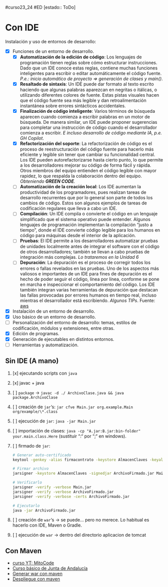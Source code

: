#curso23_24 #ED [estado:: ToDo] 


# Con IDE
Instalación y uso de entornos de desarrollo:
+ [x] Funciones de un entorno de desarrollo.     
    + [x] **Automatización de la edición de código**: Los lenguajes de programación tienen reglas sobre cómo estructurar instrucciones. Dado que un IDE conoce estas reglas, contiene muchas funciones inteligentes para escribir o editar automáticamente el código fuente. *P.e.: inicio automático de proyecto => generación de clases y main()*.
    + [x] **Resaltado de sintaxis**: Un IDE puede dar formato al texto escrito haciendo que algunas palabras aparezcan en negritas o itálicas, o utilizando diferentes colores de fuente. Estas pistas visuales hacen que el código fuente sea más legible y dan retroalimentación instantánea sobre errores sintácticos accidentales.
    + [x] **Finalización de código inteligente**:    Varios términos de búsqueda aparecen cuando comienza a escribir palabras en un motor de búsqueda. De manera similar, un IDE puede proponer sugerencias para completar una instrucción de código cuando el desarrollador comienza a escribir. *E incluso desarrollo de código mediante IA, p.e. GH Copilot*.
    + [x] **Refactorización del soporte**: La refactorización de código es el proceso de reestructuración del código fuente para hacerlo más eficiente y legible sin tener que cambiar su funcionalidad central. Los IDE pueden autorefactorizarse hasta cierto punto, lo que permite a los desarrolladores mejorar su código de forma fácil y rápida. Otros miembros del equipo entienden el código legible con mayor rapidez, lo que respalda la colaboración dentro del equipo. *Obteniendo **GREEN CODE**.*
    + [ ] **Automatización de la creación local**: Los IDE aumentan la productividad de los programadores, pues realizan tareas de desarrollo recurrentes que por lo general son parte de todos los cambios de código. Estos son algunos ejemplos de tareas de codificación regulares que lleva a cabo un IDE.
    + [ ] **Compilación**: Un IDE compila o convierte el código en un lenguaje simplificado que el sistema operativo puede entender. Algunos lenguajes de programación implementan la compilación “justo a tiempo”, donde el IDE convierte código legible para los humanos en código para máquinas desde el interior de la aplicación.
    + [ ] **Pruebas**: El IDE permite a los desarrolladores automatizar pruebas de unidades localmente antes de integrar el software con el código de otros desarrolladores; también se llevan a cabo pruebas de integración más complejas. *Lo trataremos en la Unidad 6*
    + [ ] **Depuración**: La depuración es el proceso de corregir todos los errores o fallas revelados en las pruebas. Uno de los aspectos más valiosos e importantes de un IDE para fines de depuración es el hecho de poder seguir el código, línea por línea, conforme se pone en marcha e inspeccionar el comportamiento del código. Los IDE también integran varias herramientas de depuración que destacan las fallas provocadas por errores humanos en tiempo real, incluso mientras el desarrollador está escribiendo. *Algunos TIPs*.
Fuente: [aws](https://aws.amazon.com/es/what-is/ide/)

+ [x] Instalación de un entorno de desarrollo.
+ [x] Uso básico de un entorno de desarrollo.
+ [ ] Personalización del entorno de desarrollo: temas, estilos de codificación, módulos y extensiones, entre otras.
+ [x] Edición de programas.
+ [x] Generación de ejecutables en distintos entornos.
+ [ ] Herramientas y automatización.

## Sin IDE (A mano)
1. [x] ejecutando scripts con `java`
2. [x] javac + java
3. [ ] `package` -> `javac -d ./ ArchivoClase.java && java package.ArchivoClase`
4. [ ] creación de `jar`‘s: `jar cfve Main.jar org.example.Main org/example/\*.class` 
5. [ ] ejecución de `jar`: `java -jar Main.jar`
6. [ ] importación de clases: `java -cp "A.jar:B.jar:bin-folder" your.main.class.Here` (sustituir “:“ por “;“ en windows).
7. [ ] firmado de `jar`: 
    ```bash
    # Generar auto-certificado
    keytool -genkey -alias firmacontrato -keystore AlmacenClaves -keyalg rsa -storepass 1234567

    # Firmar archivo
    jarsigner -keystore AlmacenClaves -signedjar ArchivoFirmado.jar Main.jar firmacontrato

    # Verificarlo
    jarsigner -verify -verbose Main.jar 
    jarsigner -verify -verbose ArchivoFirmado.jar 
    jarsigner -verify -verbose -certs ArchivoFirmado.jar 

    # Ejecutarlo
    java -jar ArchivoFirmado.jar 

    ```

8. [ ] creación de `war`‘s -> se puede... pero no merece. Lo habitual es hacerlo con IDE, Maven o Gradle.
9. [ ] ejecución de `war` -> dentro del directorio aplicacion de tomcat


## Con Maven
+ [curso YT: MitoCode](https://www.youtube.com/watch?v=91DamlXb7bE&list=PLvimn1Ins-40atMWQkxD8r8pRyPLAU0iQ)
+ [Curso básico de Junta de Andalucía](https://www.juntadeandalucia.es/servicios/madeja/node/737/download/CursoDeIntroduccionMaven.pdf)
+ [Generar war con maven](https://www.baeldung.com/maven-generate-war-file)
+ [Despliegue con maven](https://raul-profesor.github.io/DEAW/P3.1-Tomcat/#despliegue-con-maven)